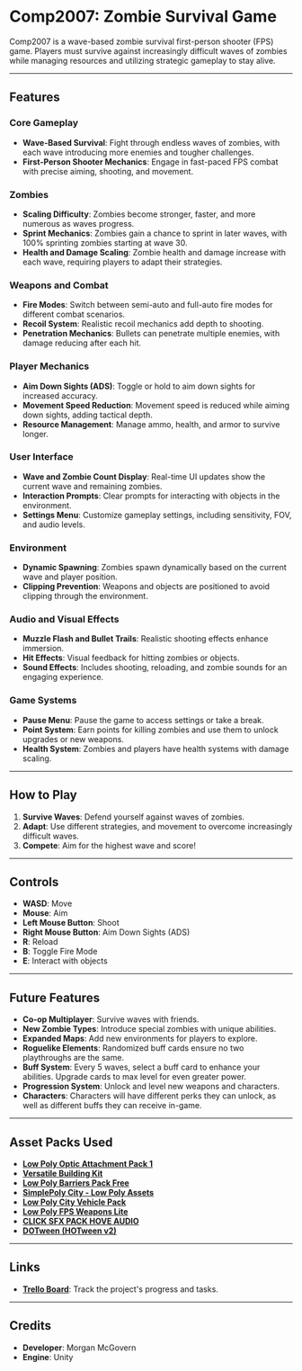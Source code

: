 # Comp2007: Zombie Survival Game

Comp2007 is a wave-based zombie survival first-person shooter (FPS) game. Players must survive against increasingly difficult waves of zombies while managing resources and utilizing strategic gameplay to stay alive.

---

## Features

### Core Gameplay
- **Wave-Based Survival**: Fight through endless waves of zombies, with each wave introducing more enemies and tougher challenges.
- **First-Person Shooter Mechanics**: Engage in fast-paced FPS combat with precise aiming, shooting, and movement.

### Zombies
- **Scaling Difficulty**: Zombies become stronger, faster, and more numerous as waves progress.
- **Sprint Mechanics**: Zombies gain a chance to sprint in later waves, with 100% sprinting zombies starting at wave 30.
- **Health and Damage Scaling**: Zombie health and damage increase with each wave, requiring players to adapt their strategies.

### Weapons and Combat
- **Fire Modes**: Switch between semi-auto and full-auto fire modes for different combat scenarios.
- **Recoil System**: Realistic recoil mechanics add depth to shooting.
- **Penetration Mechanics**: Bullets can penetrate multiple enemies, with damage reducing after each hit.

### Player Mechanics
- **Aim Down Sights (ADS)**: Toggle or hold to aim down sights for increased accuracy.
- **Movement Speed Reduction**: Movement speed is reduced while aiming down sights, adding tactical depth.
- **Resource Management**: Manage ammo, health, and armor to survive longer.

### User Interface
- **Wave and Zombie Count Display**: Real-time UI updates show the current wave and remaining zombies.
- **Interaction Prompts**: Clear prompts for interacting with objects in the environment.
- **Settings Menu**: Customize gameplay settings, including sensitivity, FOV, and audio levels.

### Environment
- **Dynamic Spawning**: Zombies spawn dynamically based on the current wave and player position.
- **Clipping Prevention**: Weapons and objects are positioned to avoid clipping through the environment.

### Audio and Visual Effects
- **Muzzle Flash and Bullet Trails**: Realistic shooting effects enhance immersion.
- **Hit Effects**: Visual feedback for hitting zombies or objects.
- **Sound Effects**: Includes shooting, reloading, and zombie sounds for an engaging experience.

### Game Systems
- **Pause Menu**: Pause the game to access settings or take a break.
- **Point System**: Earn points for killing zombies and use them to unlock upgrades or new weapons.
- **Health System**: Zombies and players have health systems with damage scaling.

---

## How to Play

1. **Survive Waves**: Defend yourself against waves of zombies.
3. **Adapt**: Use different strategies, and movement to overcome increasingly difficult waves.
4. **Compete**: Aim for the highest wave and score!

---

## Controls

- **WASD**: Move
- **Mouse**: Aim
- **Left Mouse Button**: Shoot
- **Right Mouse Button**: Aim Down Sights (ADS)
- **R**: Reload
- **B**: Toggle Fire Mode
- **E**: Interact with objects

---

## Future Features

- **Co-op Multiplayer**: Survive waves with friends.
- **New Zombie Types**: Introduce special zombies with unique abilities.
- **Expanded Maps**: Add new environments for players to explore.
- **Roguelike Elements**: Randomized buff cards ensure no two playthroughs are the same.
- **Buff System**: Every 5 waves, select a buff card to enhance your abilities. Upgrade cards to max level for even greater power.
- **Progression System**: Unlock and level new weapons and characters.
- **Characters**: Characters will have different perks they can unlock, as well as different buffs they can receive in-game.

---

## Asset Packs Used

- **[Low Poly Optic Attachment Pack 1](https://assetstore.unity.com/packages/3d/props/guns/low-poly-optic-attachment-pack-1-293738)**
- **[Versatile Building Kit](https://assetstore.unity.com/packages/3d/props/versatile-building-kit-15-medium-poly-models-for-game-developmen-303398)**
- **[Low Poly Barriers Pack Free](https://assetstore.unity.com/packages/3d/props/exterior/low-poly-barriers-pack-free-201810)**
- **[SimplePoly City - Low Poly Assets](https://assetstore.unity.com/packages/3d/environments/simplepoly-city-low-poly-assets-58899)**
- **[Low Poly City Vehicle Pack](https://assetstore.unity.com/packages/3d/vehicles/land/low-poly-city-vehicle-pack-217344)**
- **[Low Poly FPS Weapons Lite](https://assetstore.unity.com/packages/3d/props/guns/low-poly-fps-weapons-lite-245929)**
- **[CLICK SFX PACK HOVE AUDIO](https://assetstore.unity.com/packages/audio/sound-fx/click-sfx-pack-hove-audio-273565)**
- **[DOTween (HOTween v2)](https://assetstore.unity.com/packages/tools/animation/dotween-hotween-v2-27676)**

---

## Links

- **[Trello Board](https://trello.com/b/zft9nj4d/comp2007-zombie-survival-game)**: Track the project's progress and tasks.

---

## Credits

- **Developer**: Morgan McGovern
- **Engine**: Unity